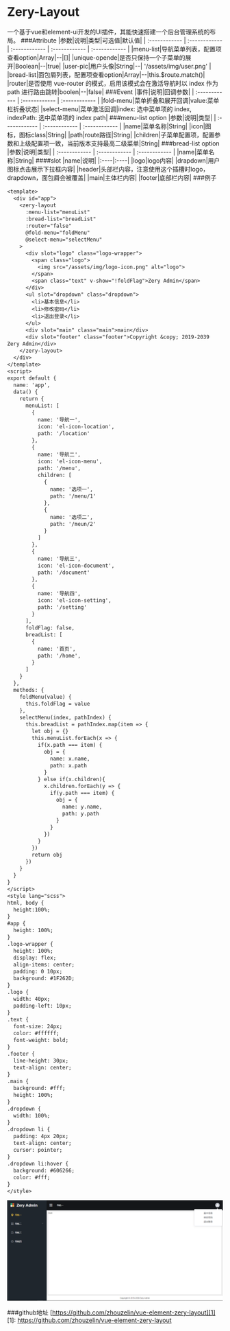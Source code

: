 # Zery-Layout
一个基于vue和element-ui开发的UI插件，其能快速搭建一个后台管理系统的布局。
###Attribute
|参数|说明|类型|可选值|默认值|
| :------------ | :------------ | :------------ | :------------ | :------------ |
|menu-list|导航菜单列表，配置项查看option|Array|--|[]|
|unique-opende|是否只保持一个子菜单的展开|Boolean|--|true|
|user-pic|用户头像|String|--| '/assets/img/user.png'  |
|bread-list|面包屑列表，配置项查看option|Array|--|this.$route.match()|
|router|是否使用 vue-router 的模式，启用该模式会在激活导航时以 index 作为 path 进行路由跳转|boolen|--|false|
###Event
|事件|说明|回调参数|
| :------------ | :------------ | :------------ |
|fold-menu|菜单折叠和展开回调|value:菜单栏折叠状态|
|select-menu|菜单激活回调|index: 选中菜单项的 index, indexPath: 选中菜单项的 index path|
###menu-list option
|参数|说明|类型|
| :------------ | :------------ | :------------ |
|name|菜单名称|String|
|icon|图标，图标class|String|
|path|route路径|String|
|children|子菜单配置项，配置参数和上级配置项一致，当前版本支持最高二级菜单|String|
###bread-list option
|参数|说明|类型|
| :------------ | :------------ | :------------ |
|name|菜单名称|String|
####slot
|name|说明|
|:----|:----|
|logo|logo内容|
|drapdown|用户图标点击展示下拉框内容|
|header|头部栏内容，注意使用这个插槽时logo，drapdown，面包屑会被覆盖|
|main|主体栏内容|
|footer|底部栏内容|
###例子
`````
<template>
  <div id="app">
    <zery-layout
      :menu-list="menuList"
      :bread-list="breadList"
      :router="false"
      @fold-menu="foldMenu"
      @select-menu="selectMenu"
    >
      <div slot="logo" class="logo-wrapper">
        <span class="logo">
          <img src="/assets/img/logo-icon.png" alt="logo">
        </span>
        <span class="text" v-show="!foldFlag">Zery Admin</span>
      </div>
      <ul slot="dropdown" class="dropdown">
        <li>基本信息</li>
        <li>修改密码</li>
        <li>退出登录</li>
      </ul>
      <div slot="main" class="main">main</div>
      <div slot="footer" class="footer">Copyright &copy; 2019-2039 Zery Admin</div>
    </zery-layout>
  </div>
</template>
<script>
export default {
  name: 'app',
  data() {
    return {
      menuList: [
        {
          name: '导航一',
          icon: 'el-icon-location',
          path: '/location'
        },
        {
          name: '导航二',
          icon: 'el-icon-menu',
          path: '/menu',
          children: [
            {
              name: '选项一',
              path: '/menu/1'
            },
            {
              name: '选项二',
              path: '/meun/2'
            }
          ]
        },
        {
          name: '导航三',
          icon: 'el-icon-document',
          path: '/document'
        },
        {
          name: '导航四',
          icon: 'el-icon-setting',
          path: '/setting'
        }
      ],
      foldFlag: false,
      breadList: [
        {
          name: '首页',
          path: '/home',
        }
      ]
    }
  },
  methods: {
    foldMenu(value) {
      this.foldFlag = value
    },
    selectMenu(index, pathIndex) {
      this.breadList = pathIndex.map(item => {
        let obj = {}
        this.menuList.forEach(x => {
          if(x.path === item) {
            obj = {
              name: x.name,
              path: x.path
            }
          } else if(x.children){
            x.children.forEach(y => {
              if(y.path === item) {
                obj = {
                  name: y.name,
                  path: y.path
                }
              }
            })
          }
        })
        return obj
      })
    }
  }
}
</script>
<style lang="scss">
html, body {
  height:100%;
}
#app {
  height: 100%;
}
.logo-wrapper {
  height: 100%;
  display: flex;
  align-items: center;
  padding: 0 10px;
  background: #1F262D;
}
.logo {
  width: 40px;
  padding-left: 10px;
}
.text {
  font-size: 24px;
  color: #ffffff;
  font-weight: bold;
}
.footer {
  line-height: 30px;
  text-align: center;
}
.main {
  background: #fff;
  height: 100%;
}
.dropdown {
  width: 100%;
}
.dropdown li {
  padding: 4px 20px;
  text-align: center;
  cursor: pointer;
}
.dropdown li:hover {
  background: #606266;
  color: #fff;
}
</style>
`````
![zery-admin](https://raw.githubusercontent.com/zhouzelin/vue-element-zery-layout/master/public/assets/img/zery-admin.png "zery-admin")

###github地址
[https://github.com/zhouzelin/vue-element-zery-layout][1]
[1]: https://github.com/zhouzelin/vue-element-zery-layout